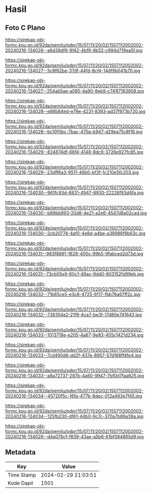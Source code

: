 # Hasil

## Foto C Plano

https://sirekap-obj-formc.kpu.go.id/92da/pemilu/pdpr/15/07/11/20/02/1507112002002-20240216-134026--a6d38df6-8f42-4bf9-8b52-c994d719ea5f.jpg

https://sirekap-obj-formc.kpu.go.id/92da/pemilu/pdpr/15/07/11/20/02/1507112002002-20240216-134027--3c8f62be-37df-44fd-8cf4-14df9b041b70.jpg

https://sirekap-obj-formc.kpu.go.id/92da/pemilu/pdpr/15/07/11/20/02/1507112002002-20240216-134027--254ab5ae-a085-4a90-8eb9-c741f7163908.jpg

https://sirekap-obj-formc.kpu.go.id/92da/pemilu/pdpr/15/07/11/20/02/1507112002002-20240216-134028--e86b84ed-e79e-4231-8393-ad37f973b720.jpg

https://sirekap-obj-formc.kpu.go.id/92da/pemilu/pdpr/15/07/11/20/02/1507112002002-20240216-134028--bc10f0bc-7bac-470a-b947-d29ea75c8f16.jpg

https://sirekap-obj-formc.kpu.go.id/92da/pemilu/pdpr/15/07/11/20/02/1507112002002-20240216-134029--824874df-66f4-4148-8dc9-3726e927fc85.jpg

https://sirekap-obj-formc.kpu.go.id/92da/pemilu/pdpr/15/07/11/20/02/1507112002002-20240216-134029--23dff6a3-9511-46b0-bf3f-1c210e5fc203.jpg

https://sirekap-obj-formc.kpu.go.id/92da/pemilu/pdpr/15/07/11/20/02/1507112002002-20240216-134030--961fc93d-6831-4947-8930-22226f93d4fa.jpg

https://sirekap-obj-formc.kpu.go.id/92da/pemilu/pdpr/15/07/11/20/02/1507112002002-20240216-134030--b89bb993-20d8-4e21-a2e6-4547d8a02cad.jpg

https://sirekap-obj-formc.kpu.go.id/92da/pemilu/pdpr/15/07/11/20/02/1507112002002-20240216-134030--2cb20774-4af0-4e8d-a4be-a39986f9b63c.jpg

https://sirekap-obj-formc.kpu.go.id/92da/pemilu/pdpr/15/07/11/20/02/1507112002002-20240216-134031--983f8891-1628-400c-99b5-9fabced2d73d.jpg

https://sirekap-obj-formc.kpu.go.id/92da/pemilu/pdpr/15/07/11/20/02/1507112002002-20240216-134031--73cb05e9-60c1-49ac-9dd0-603152fd99eb.jpg

https://sirekap-obj-formc.kpu.go.id/92da/pemilu/pdpr/15/07/11/20/02/1507112002002-20240216-134032--71b65ce5-e3c8-4725-9117-fbb76a67ff2c.jpg

https://sirekap-obj-formc.kpu.go.id/92da/pemilu/pdpr/15/07/11/20/02/1507112002002-20240216-134032--738354e2-21f9-4ca7-be3f-17d80e741643.jpg

https://sirekap-obj-formc.kpu.go.id/92da/pemilu/pdpr/15/07/11/20/02/1507112002002-20240216-134033--1013718e-e205-4a67-9e83-405c1421d234.jpg

https://sirekap-obj-formc.kpu.go.id/92da/pemilu/pdpr/15/07/11/20/02/1507112002002-20240216-134033--7cd490d6-dd2f-437e-8957-57d166ff4fe4.jpg

https://sirekap-obj-formc.kpu.go.id/92da/pemilu/pdpr/15/07/11/20/02/1507112002002-20240216-134033--a8a72737-287b-4a60-9947-7bf0d7faa625.jpg

https://sirekap-obj-formc.kpu.go.id/92da/pemilu/pdpr/15/07/11/20/02/1507112002002-20240216-134034--45720f5c-16fa-477b-8dec-012a463e7f45.jpg

https://sirekap-obj-formc.kpu.go.id/92da/pemilu/pdpr/15/07/11/20/02/1507112002002-20240216-134034--125fb230-df61-44b0-9c7c-370a7b89a39a.jpg

https://sirekap-obj-formc.kpu.go.id/92da/pemilu/pdpr/15/07/11/20/02/1507112002002-20240216-134026--d4a078cf-f839-43ae-a5b6-61bf084665d9.jpg


## Metadata

| Key        | Value               |
| ---------- | ------------------- |
| Time Stamp | 2024-02-29 21:03:51 |
| Kode Dapil | 1501                |



